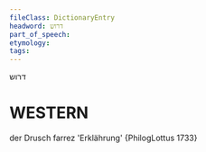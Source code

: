 ```yaml
---
fileClass: DictionaryEntry
headword: דרוש
part_of_speech: 
etymology: 
tags: 
---
```

דרוש

WESTERN
========

der Drusch farrez 'Erklährung' {PhilogLottus 1733}